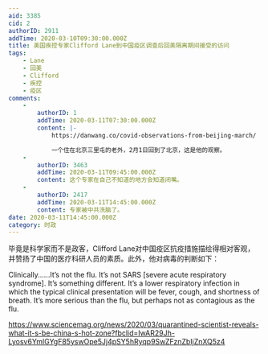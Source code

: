 ```yaml
---
aid: 3385
cid: 2
authorID: 2911
addTime: 2020-03-10T09:30:00.000Z
title: 美国疾控专家Clifford Lane到中国疫区调查后回美隔离期间接受的访问
tags:
    - Lane
    - 回美
    - Clifford
    - 疾控
    - 疫区
comments:
    -
        authorID: 1
        addTime: 2020-03-11T07:30:00.000Z
        content: |-
            https://danwang.co/covid-observations-from-beijing-march/

            一个住在北京三里屯的老外，2月1日回到了北京，这是他的观察。
    -
        authorID: 3463
        addTime: 2020-03-11T09:45:00.000Z
        content: 这个专家在自己不知道的地方会知道闭嘴。
    -
        authorID: 2417
        addTime: 2020-03-11T14:45:00.000Z
        content: 专家被中共洗脑了。
date: 2020-03-11T14:45:00.000Z
category: 时政
---
```


毕竟是科学家而不是政客，Clifford Lane对中国疫区抗疫措施描绘得相对客观，并赞扬了中国的医疗科研人员的素质。此外，他对病毒的判断如下：

Clinically......It’s not the flu. It’s not SARS \[severe acute respiratory syndrome\]. It’s something different. It’s a lower respiratory infection in which the typical clinical presentation will be fever, cough, and shortness of breath. It’s more serious than the flu, but perhaps not as contagious as the flu.

https://www.sciencemag.org/news/2020/03/quarantined-scientist-reveals-what-it-s-be-china-s-hot-zone?fbclid=IwAR29Jh-Lyosv6YmlGYgF85yswOpe5Jj4pSY5hRyqp9SwZFznZbIjZnXQ5z4
